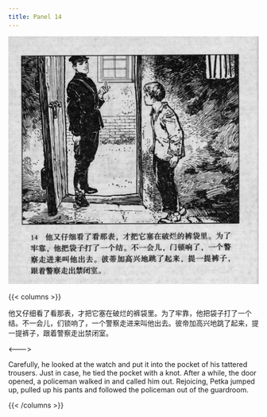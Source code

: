 ```yaml
---
title: Panel 14
---
```


![biao page](./../../images/biao/seifert0726_biao_0018_014.jpg)

{{< columns >}}

他又仔细看了看那表，才把它塞在破烂的裤袋里。为了牢靠，他把袋子打了一个结。不一会儿，们锁响了，一个警察走进来叫他出去。彼帝加高兴地跳了起来，提一提裤子，跟着警察走出禁闭室。

<--->

Carefully, he looked at the watch and put it into the pocket of his tattered trousers. Just in case, he tied the pocket with a knot. After a while, the door opened, a policeman walked in and called him out. Rejoicing, Petka jumped up, pulled up his pants and followed the policeman out of the guardroom.

{{< /columns >}}
